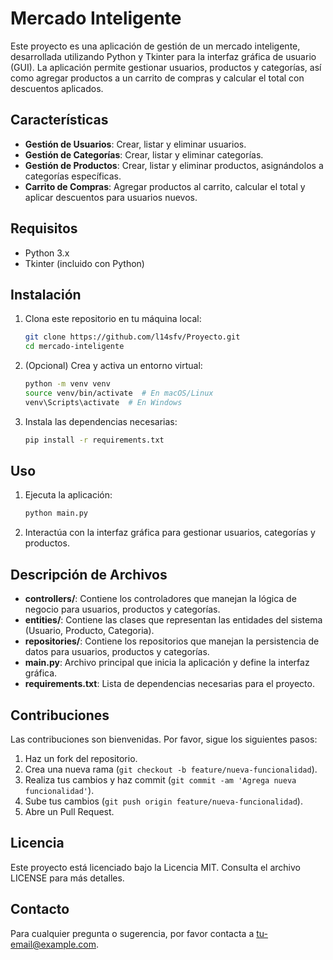 # Mercado Inteligente

Este proyecto es una aplicación de gestión de un mercado inteligente, desarrollada utilizando Python y Tkinter para la interfaz gráfica de usuario (GUI). La aplicación permite gestionar usuarios, productos y categorías, así como agregar productos a un carrito de compras y calcular el total con descuentos aplicados.

## Características

- **Gestión de Usuarios**: Crear, listar y eliminar usuarios.
- **Gestión de Categorías**: Crear, listar y eliminar categorías.
- **Gestión de Productos**: Crear, listar y eliminar productos, asignándolos a categorías específicas.
- **Carrito de Compras**: Agregar productos al carrito, calcular el total y aplicar descuentos para usuarios nuevos.

## Requisitos

- Python 3.x
- Tkinter (incluido con Python)

## Instalación

1. Clona este repositorio en tu máquina local:
    ```sh
    git clone https://github.com/l14sfv/Proyecto.git
    cd mercado-inteligente
    ```

2. (Opcional) Crea y activa un entorno virtual:
    ```sh
    python -m venv venv
    source venv/bin/activate  # En macOS/Linux
    venv\Scripts\activate  # En Windows
    ```

3. Instala las dependencias necesarias:
    ```sh
    pip install -r requirements.txt
    ```

## Uso

1. Ejecuta la aplicación:
    ```sh
    python main.py
    ```

2. Interactúa con la interfaz gráfica para gestionar usuarios, categorías y productos.

## Descripción de Archivos

- **controllers/**: Contiene los controladores que manejan la lógica de negocio para usuarios, productos y categorías.
- **entities/**: Contiene las clases que representan las entidades del sistema (Usuario, Producto, Categoria).
- **repositories/**: Contiene los repositorios que manejan la persistencia de datos para usuarios, productos y categorías.
- **main.py**: Archivo principal que inicia la aplicación y define la interfaz gráfica.
- **requirements.txt**: Lista de dependencias necesarias para el proyecto.

## Contribuciones

Las contribuciones son bienvenidas. Por favor, sigue los siguientes pasos:

1. Haz un fork del repositorio.
2. Crea una nueva rama (`git checkout -b feature/nueva-funcionalidad`).
3. Realiza tus cambios y haz commit (`git commit -am 'Agrega nueva funcionalidad'`).
4. Sube tus cambios (`git push origin feature/nueva-funcionalidad`).
5. Abre un Pull Request.

## Licencia

Este proyecto está licenciado bajo la Licencia MIT. Consulta el archivo LICENSE para más detalles.

## Contacto

Para cualquier pregunta o sugerencia, por favor contacta a tu-email@example.com.